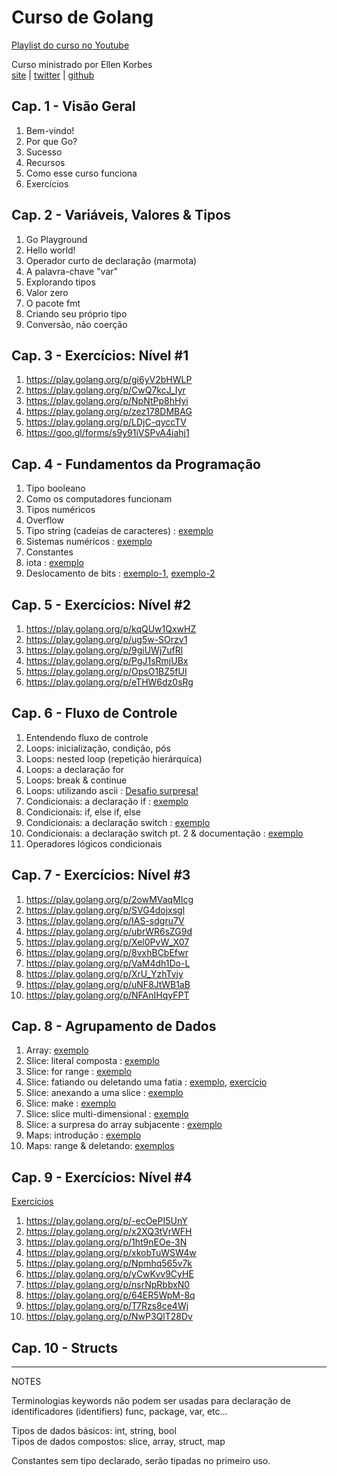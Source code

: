# Curso de Golang
[Playlist do curso no Youtube](https://youtube.com/playlist?list=PLCKpcjBB_VlBsxJ9IseNxFllf-UFEXOdg)

Curso ministrado por Ellen Korbes  
[site](http://ellenkorbes.com) | [twitter](https://twitter.com/ellenkorbes) | [github](https://github.com/ellenkorbes)

## Cap. 1 - Visão Geral
1. Bem-vindo!
2. Por que Go?
3. Sucesso
4. Recursos
5. Como esse curso funciona
6. Exercícios

## Cap. 2 - Variáveis, Valores & Tipos 
1. Go Playground
2. Hello world!
3. Operador curto de declaração (marmota)
4. A palavra-chave "var"
5. Explorando tipos
6. Valor zero
7. O pacote fmt
8. Criando seu próprio tipo
9. Conversão, não coerção

## Cap. 3 - Exercícios: Nível #1 
1. https://play.golang.org/p/gi6yV2bHWLP
2. https://play.golang.org/p/CwQ7kcJ_Iyr
3. https://play.golang.org/p/NpNtPp8hHyi
4. https://play.golang.org/p/zez178DMBAG
5. https://play.golang.org/p/LDjC-qyccTV
6. https://goo.gl/forms/s9y91iVSPvA4iahj1

## Cap. 4 - Fundamentos da Programação
1. Tipo booleano
2. Como os computadores funcionam
3. Tipos numéricos
4. Overflow
5. Tipo string (cadeias de caracteres) : [exemplo](https://play.golang.org/p/cFYmiweqoP9)
6. Sistemas numéricos : [exemplo](https://play.golang.org/p/smjuA0RhjUK)
7. Constantes
8. iota : [exemplo](https://play.golang.org/p/YnZCFTcpvYC)
9. Deslocamento de bits : [exemplo-1](https://play.golang.org/p/ublpoDFp-xj), [exemplo-2](https://play.golang.org/p/_DDJcguaJEi)

## Cap. 5 - Exercícios: Nível #2
1. https://play.golang.org/p/kqQUw1QxwHZ
2. https://play.golang.org/p/ug5w-SOrzv1
3. https://play.golang.org/p/9giUWj7ufRl
4. https://play.golang.org/p/PgJ1sRmjUBx
5. https://play.golang.org/p/OpsO1BZ5fUI
6. https://play.golang.org/p/eTHW6dz0sRg

## Cap. 6 - Fluxo de Controle
1. Entendendo fluxo de controle
2. Loops: inicialização, condição, pós
3. Loops: nested loop (repetição hierárquica)
4. Loops: a declaração for
5. Loops: break & continue
6. Loops: utilizando ascii : [Desafio surpresa!](https://play.golang.org/p/kokHQ0sS-zE)
7. Condicionais: a declaração if : [exemplo](https://play.golang.org/p/iT-auq2JxA0)
8. Condicionais: if, else if, else
9. Condicionais: a declaração switch : [exemplo](https://play.golang.org/p/z7cdOMgvFlI)
10. Condicionais: a declaração switch pt. 2 & documentação : [exemplo](https://play.golang.org/p/1xTBQKRVb5V)
11. Operadores lógicos condicionais

## Cap. 7 - Exercícios: Nível #3
1. https://play.golang.org/p/2owMVaqMIcg
2. https://play.golang.org/p/SVG4dojxsgl
3. https://play.golang.org/p/IAS-sdgru7V
4. https://play.golang.org/p/ubrWR6sZG9d
5. https://play.golang.org/p/Xel0PvW_X07
6. https://play.golang.org/p/8vxhBCbEfwr
7. https://play.golang.org/p/VaM4dh1Do-L
8. https://play.golang.org/p/XrU_YzhTvjy
9. https://play.golang.org/p/uNF8JtWB1aB
10. https://play.golang.org/p/NFAnIHqyFPT

## Cap. 8 - Agrupamento de Dados
1. Array: [exemplo](https://play.golang.org/p/xtqcT59WX-4)
2. Slice: literal composta : [exemplo](https://play.golang.org/p/YkvSTEZ6jZe)
3. Slice: for range : [exemplo](https://play.golang.org/p/04nOt-cRpGP)
4. Slice: fatiando ou deletando uma fatia : [exemplo](https://play.golang.org/p/85mOjhEkqAM), [exercício](https://play.golang.org/p/dFpTLy83Jt6)
5. Slice: anexando a uma slice : [exemplo](https://play.golang.org/p/gH6ZnLN1bKj)
6. Slice: make : [exemplo](https://play.golang.org/p/ohv070QLgVi)
7. Slice: slice multi-dimensional : [exemplo](https://play.golang.org/p/XJFpdui7tWX)
8. Slice: a surpresa do array subjacente : [exemplo](https://play.golang.org/p/aYCzr2yi0Qv)
9. Maps: introdução : [exemplo](https://play.golang.org/p/1aiI8CbCny6)
10. Maps: range & deletando: [exemplos](https://play.golang.org/p/Q-iHBA8_1cx)

## Cap. 9 - Exercícios: Nível #4
[Exercícios](https://github.com/ellenkorbes/aprendago/blob/master/OUTLINE.md#09--exerc%C3%ADcios-ninja-n%C3%ADvel-4)
1. https://play.golang.org/p/-ecOePI5UnY
2. https://play.golang.org/p/x2XQ3tVrWFH
3. https://play.golang.org/p/1ht9nEOe-3N
4. https://play.golang.org/p/xkobTuWSW4w
5. https://play.golang.org/p/Npmhq565v7k
6. https://play.golang.org/p/yCwKvv9CyHE
7. https://play.golang.org/p/nsrNpRbbxN0
8. https://play.golang.org/p/64ER5WpM-8q
9. https://play.golang.org/p/T7Rzs8ce4Wj
10. https://play.golang.org/p/NwP3QlT28Dv

## Cap. 10 - Structs

---- 

NOTES

Terminologias keywords não podem ser usadas para declaração 
de identificadores (identifiers) func, package, var, etc...

Tipos de dados básicos: int, string, bool   
Tipos de dados compostos: slice, array, struct, map

Constantes sem tipo declarado, serão tipadas no primeiro uso.
